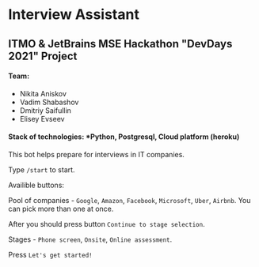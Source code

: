 # Interview Assistant

## ITMO & JetBrains MSE Hackathon "DevDays 2021" Project

#### Team:
+ Nikita Aniskov 
+ Vadim Shabashov
+ Dmitriy Saifullin
+ Elisey Evseev

#### Stack of technologies: *Python, Postgresql, Cloud platform (heroku)

This bot helps prepare for interviews in IT companies. 

Type `/start` to start.

Availible buttons:

Pool of companies - `Google`, `Amazon`, `Facebook`, `Microsoft`, `Uber`, `Airbnb`. You can pick more than one at once.

After you should press button `Continue to stage selection`.


Stages - `Phone screen`, `Onsite`, `Online assessment`.

Press `Let's get started!`


